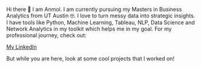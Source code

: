 Hi there 👋
I am Anmol. I am currently pursuing my Masters in Business Analytics from UT Austin 🤓. I love to turn messy data into strategic insights. I have tools like Python, Machine Learning, Tableau, NLP, Data Science and Network Analytics in my toolkit which helps me in my goal. For my professional journey, check out:

[My LinkedIn](https://www.linkedin.com/in/pal-spandan/)

But while you are here, look at some cool projects that I worked on!
